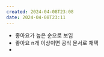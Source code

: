 ```yaml
---
created: 2024-04-08T23:08
date: 2024-04-08T23:11
---
```

- 좋아요가 높은 순으로 보임
- 좋아요 n개 이상이면 공식 문서로 채택
- 